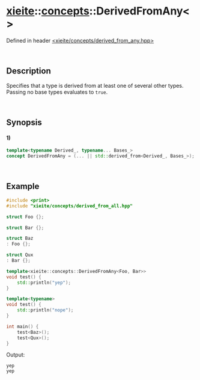 # [xieite](../../xieite.md)\:\:[concepts](../../concepts.md)\:\:DerivedFromAny\<\>
Defined in header [<xieite/concepts/derived_from_any.hpp>](../../../include/xieite/concepts/derived_from_any.hpp)

&nbsp;

## Description
Specifies that a type is derived from at least one of several other types. Passing no base types evaluates to `true`.

&nbsp;

## Synopsis
#### 1)
```cpp
template<typename Derived_, typename... Bases_>
concept DerivedFromAny = (... || std::derived_from<Derived_, Bases_>);
```

&nbsp;

## Example
```cpp
#include <print>
#include "xieite/concepts/derived_from_all.hpp"

struct Foo {};

struct Bar {};

struct Baz
: Foo {};

struct Qux
: Bar {};

template<xieite::concepts::DerivedFromAny<Foo, Bar>>
void test() {
    std::println("yep");
}

template<typename>
void test() {
    std::println("nope");
}

int main() {
    test<Baz>();
    test<Qux>();
}
```
Output:
```
yep
yep
```
